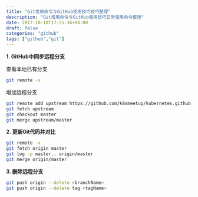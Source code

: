 ```yaml
---
title: "Git常用命令与GitHub使用技巧技巧整理"
description: "Git常用命令与GitHub使用技巧日常使用命令整理"
date: 2017-10-10T17:55:36+08:00
draft: false
categories: "github"
tags: ["github","git"]
---
```


**1. GitHub中同步远程分支**

查看本地已有分支

```bash
git remote -v
```

增加远程分支

```bash
git remote add upstream https://github.com/k8smeetup/kubernetes.github.io.git
git fetch upstream
git checkout master
git merge upstream/master
```
**2. 更新Git代码并对比**

```bash
git remote -v
git fetch origin master
git log -p master.. origin/master
git merge origin/master
```

**3. 删除远程分支**

```Bash
git push origin --delete <branchName>
git push origin --delete tag <tagName>
```

